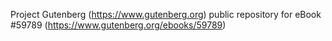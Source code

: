 Project Gutenberg (https://www.gutenberg.org) public repository for
eBook #59789 (https://www.gutenberg.org/ebooks/59789)
